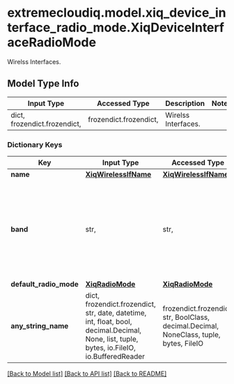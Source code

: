 # extremecloudiq.model.xiq_device_interface_radio_mode.XiqDeviceInterfaceRadioMode

Wirelss Interfaces.

## Model Type Info
Input Type | Accessed Type | Description | Notes
------------ | ------------- | ------------- | -------------
dict, frozendict.frozendict,  | frozendict.frozendict,  | Wirelss Interfaces. | 

### Dictionary Keys
Key | Input Type | Accessed Type | Description | Notes
------------ | ------------- | ------------- | ------------- | -------------
**name** | [**XiqWirelessIfName**](XiqWirelessIfName.md) | [**XiqWirelessIfName**](XiqWirelessIfName.md) |  | [optional] 
**band** | str,  | str,  | The default radio band | [optional] must be one of ["BAND24", "BAND5", "BAND5LOW", "BAND5HIGH", "BAND6", "BAND6LOW", "BAND6HIGH", "BANDNONE", ] 
**default_radio_mode** | [**XiqRadioMode**](XiqRadioMode.md) | [**XiqRadioMode**](XiqRadioMode.md) |  | [optional] 
**any_string_name** | dict, frozendict.frozendict, str, date, datetime, int, float, bool, decimal.Decimal, None, list, tuple, bytes, io.FileIO, io.BufferedReader | frozendict.frozendict, str, BoolClass, decimal.Decimal, NoneClass, tuple, bytes, FileIO | any string name can be used but the value must be the correct type | [optional]

[[Back to Model list]](../../README.md#documentation-for-models) [[Back to API list]](../../README.md#documentation-for-api-endpoints) [[Back to README]](../../README.md)

